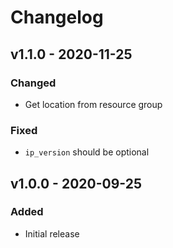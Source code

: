 # Changelog

## v1.1.0 - 2020-11-25

### Changed

- Get location from resource group

### Fixed

- `ip_version` should be optional

## v1.0.0 - 2020-09-25

### Added

- Initial release
